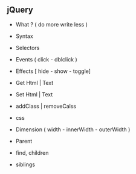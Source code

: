 ## jQuery

- What ? ( do more write less )

- Syntax

- Selectors

- Events ( click - dblclick )

- Effects [ hide - show - toggle]

- Get Html | Text

- Set Html | Text

- addClass | removeCalss

- css

- Dimension ( width - innerWidth - outerWidth )

- Parent

- find, children

- siblings
